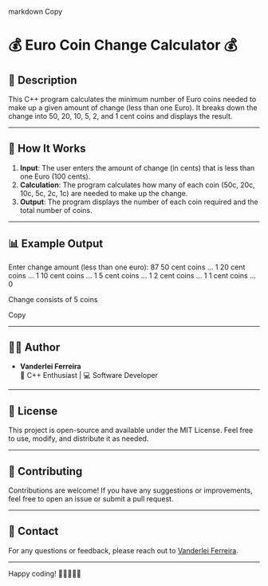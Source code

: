 markdown
Copy
# 💰 Euro Coin Change Calculator 💰  

## 📝 Description  
This C++ program calculates the minimum number of Euro coins needed to make up a given amount of change (less than one Euro). It breaks down the change into 50, 20, 10, 5, 2, and 1 cent coins and displays the result.  

---

## 🚀 How It Works  
1. **Input**: The user enters the amount of change (in cents) that is less than one Euro (100 cents).  
2. **Calculation**: The program calculates how many of each coin (50c, 20c, 10c, 5c, 2c, 1c) are needed to make up the change.  
3. **Output**: The program displays the number of each coin required and the total number of coins.  

---

## 📊 Example Output  
Enter change amount (less than one euro): 87
50 cent coins ... 1
20 cent coins ... 1
10 cent coins ... 1
5 cent coins ... 1
2 cent coins ... 1
1 cent coins ... 0

Change consists of 5 coins

Copy

---

## 🧑‍💻 Author  
- **Vanderlei Ferreira**  
  🚀 C++ Enthusiast | 💻 Software Developer  

---

## 📜 License  
This project is open-source and available under the MIT License. Feel free to use, modify, and distribute it as needed.  

---

## 🙌 Contributing  
Contributions are welcome! If you have any suggestions or improvements, feel free to open an issue or submit a pull request.  

---

## 📧 Contact  
For any questions or feedback, please reach out to [Vanderlei Ferreira](mailto:your-email@example.com).  

---

Happy coding! 🎉👨‍💻👩‍💻  


